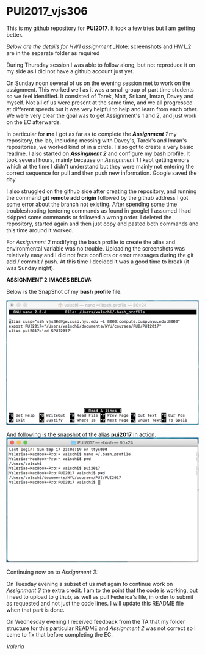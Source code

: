 # PUI2017_vjs306

This is my github repository for __PUI2017__.  It took a few tries but I am getting better. 

_Below are the details for HW1 assignment_
_Note: screenshots and HW1_2 are in the separate folder as required

During Thursday session I was able to follow along, but not reproduce it on my side as I did not have a github account just yet. 

On Sunday noon several of us on the evening session met to work on the assignment. This worked well as it was a small group of part time students so we feel identified. It consisted of Tarek, Matt, Srikant, Imran, Davey and myself. Not all of us were present at the same time, and we all progressed at different speeds but it was very helpful to help and learn from each other. We were very clear the goal was to get Assignment's 1 and 2, and just work on the EC afterwards. 

In particular for __me__ I got as far as to complete the ___Assignment 1___ my repository, the lab, including messing with Davey's, Tarek's and Imran's repositories, we worked kind of in a circle. I also got to create a very basic readme. I also started on ___Assingment 2___ and configure my bash profile. It took several hours, mainly because on _Assignment 1_ I kept getting errors which at the time I didn't understand but they were mainly not entering the correct sequence for pull and then push new information.  Google saved the day. 

I also struggled on the github side after creating the repository, and running the command __git remote add origin__ followed by the github address I got some error about the branch not existing. After spending some time troubleshooting (entering commands as found in google) I assumed I had skipped some commands or followed a wrong order. I deleted the repository, started again and then just copy and pasted both commands and this time around it worked. 

For _Assignment 2_ modifying the bash profile to create the alias and environmental variable was no trouble. Uploading the screenshots was relatively easy and I did not face conflicts or error messages during the git add / commit / push.   At this time I decided it was a good time to break (it was Sunday night). 

__ASSIGNMENT 2 IMAGES BELOW:__

Below is the SnapShot of my __bash profile__ file:

![Alt text](snapshots/bash_profile_snapshot.png)

And following is the snapshot of the alias __pui2017__ in action.
![Alt text](snapshots/pui2017_alias_snapshot.png)

Continuing now on to _Assignment 3:_

On Tuesday evening a subset of us met again to continue work on _Assignment 3_ the extra credit. I am to the point that the code is working, but I need to upload to github, as well as pull Federica's file, in order to submit as requested and not just the code lines.  I will update this README file when that part is done.

On Wednesday evening I received feedback from the TA that my folder structure for this particular README and _Assignment 2_ was not correct so I came to fix that before completing the EC.

_Valeria_
